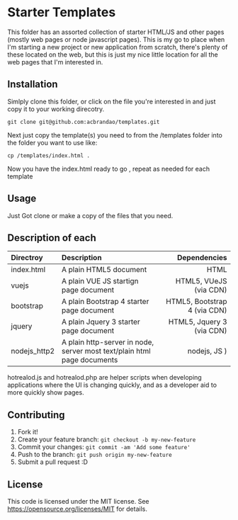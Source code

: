 # Starter Templates
This folder has an assorted collection of starter HTML/JS and other pages (mostly web pages or node javascript pages). 
This is my go to place when I'm starting a new project or new application from scratch, there's
plenty of these located on the web, but this is just my nice little location for all the web pages
that I'm interested in.

## Installation

Simlply clone this folder, or click on the file you're interested in and just copy it to your working direcotry.

```
git clone git@github.com:acbrandao/templates.git
```
Next just copy the template(s) you need to from the /templates folder into the folder you want to use like:

```
cp /templates/index.html .
```

Now you have the index.html ready to go , repeat as needed for each template

## Usage

Just Got clone or make a copy   of the files  that you need.

## Description of each
| Directroy                   | Description   | Dependencies  |
| :-------------------------- |:------------- | -----:|
| index.html  | A plain HTML5 document  | HTML  |
| vuejs       | A plain VUE JS startign page  document     |  HTML5, VUeJS (via CDN)  |
| bootstrap   | A plain Bootstrap 4 starter page   document     |  HTML5, Bootstrap 4  (via CDN)  |
| jquery      | A plain Jquery 3 starter page   document     |  HTML5, Jquery 3   (via CDN)  |
| nodejs_http2      | A plain http-server in node, server most text/plain html page   documents     | nodejs, JS )  |

hotrealod.js and hotrealod.php are helper scripts when developing applications where the UI is changing quickly, and as a developer aid to more quickly show pages.
	 
## Contributing
1. Fork it!
2. Create your feature branch: `git checkout -b my-new-feature`
3. Commit your changes: `git commit -am 'Add some feature'`
4. Push to the branch: `git push origin my-new-feature`
5. Submit a pull request :D

## License
This code  is licensed under the MIT license. See https://opensource.org/licenses/MIT  for details.
